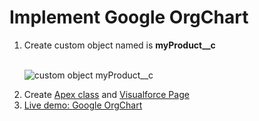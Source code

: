 # Implement Google OrgChart

<ol>
<li>Create custom object named is <strong>myProduct__c</strong></li>
&nbsp;&nbsp;
<p>
<img src="https://cloud.githubusercontent.com/assets/11204504/6385776/7a13f8ac-bda1-11e4-81bd-13d8a0ccc419.png" alt="custom object myProduct__c" />
</p>
<li>Create <a href="https://github.com/ilentt/GoogleOrgchart/blob/master/ProductOrgchartController.cls" title="ProductOrgchartController.cls">Apex class</a> and <a href="https://github.com/ilentt/GoogleOrgchart/blob/master/ProductOrgchartView.page" title="ProductOrgchartView.page">Visualforce Page</li>
<li>Live demo: <a href="https://ilentt-developer-edition.ap1.force.com/ProductOrgchartView" title="Live demo Google OrgChart" target="_blank">Google OrgChart</a></li>
</ol>

